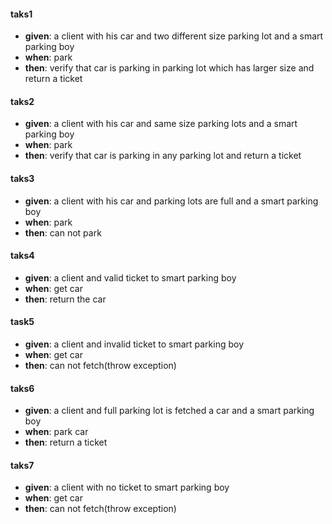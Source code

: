 #### taks1
- **given**: a client with his car and two different size parking lot and a smart parking boy
- **when**: park
- **then**: verify that car is parking in parking lot which has larger size and return a ticket

#### taks2
- **given**: a client with his car and same size parking lots and a smart parking boy
- **when**: park
- **then**: verify that car is parking in any parking lot and return a ticket

#### taks3
- **given**: a client with his car and parking lots are full and a smart parking boy
- **when**: park
- **then**: can not park

#### taks4
- **given**: a client and valid ticket to smart parking boy
- **when**: get car 
- **then**: return the car

#### task5
- **given**: a client and invalid ticket to smart parking boy
- **when**: get car 
- **then**: can not fetch(throw exception)

#### taks6
- **given**: a client and full parking lot is fetched a car and a smart parking boy
- **when**: park car 
- **then**: return a ticket

#### taks7
- **given**: a client with no ticket to smart parking boy
- **when**: get car 
- **then**: can not fetch(throw exception)